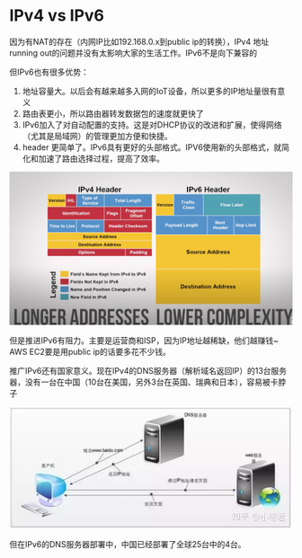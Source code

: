 # IPv4 vs IPv6

因为有NAT的存在（内网IP比如192.168.0.x到public ip的转换），IPv4 地址running out的问题并没有太影响大家的生活工作。IPv6不是向下兼容的

但IPv6也有很多优势：

1. 地址容量大。以后会有越来越多入网的IoT设备，所以更多的IP地址量很有意义
2. 路由表更小，所以路由器转发数据包的速度就更快了
3. IPv6加入了对自动配置的支持。这是对DHCP协议的改进和扩展，使得网络（尤其是局域网）的管理更加方便和快捷。
4. header 更简单了。IPv6具有更好的头部格式。IPV6使用新的头部格式，就简化和加速了路由选择过程，提高了效率。

![](../.gitbook/assets/image%20%2843%29.png)

但是推进IPv6有阻力。主要是运营商和ISP，因为IP地址越稀缺，他们越赚钱~ AWS EC2要是用public ip的话要多花不少钱。

推广IPv6还有国家意义。现在IPv4的DNS服务器（解析域名返回IP）的13台服务器，没有一台在中国（10台在美国，另外3台在英国、瑞典和日本），容易被卡脖子

![](../.gitbook/assets/image%20%2862%29.png)

但在IPv6的DNS服务器部署中，中国已经部署了全球25台中的4台。



